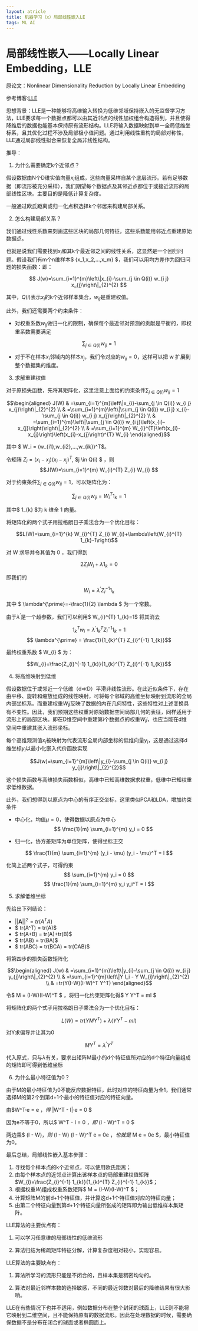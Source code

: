 ```yaml
---
layout: atricle
title: 机器学习（x）局部线性嵌入LE
tags: ML AI
---
```


# 局部线性嵌入——Locally Linear Embedding，LLE

原论文：Nonlinear Dimensionality Reduction by Locally Linear Embedding

参考博客:[LLE](https://www.cnblogs.com/pinard/p/6266408.html)

思想背景：LLE是一种能够将高维输入转换为低维邻域保持嵌入的无监督学习方法，LLE要求每一个数据点都可以由其近邻点的线性加权组合构造得到，并且使得降维后的数据也能基本保持原有流形结构。LLE将输入数据映射到单一全局低维坐标系，且其优化过程不涉及局部极小值问题。通过利用线性重构的局部对称性，LLE通过局部线性拟合来恢复全局非线性结构。

推导：
1. 为什么需要确定k个近邻点？

假设数据由N个D维实值向量$x_i$组成，这些向量采样自某个底层流形。若有足够数据（即流形被充分采样），我们期望每个数据点及其邻近点都位于或接近流形的局部线性区块。主要目的是降低计算复杂度。

一般通过欧氏距离或归一化点积选择k个邻居来构建局部关系。

2. 怎么构建局部关系？

我们通过线性系数来刻画这些区块的局部几何特征，这些系数能用邻近点重建原始数据点。

也就是说我们需要找到$x_i$和其k个最近邻之间的线性关系，这显然是一个回归问题。假设我们有m个n维样本$ \{x_1,x_2,...,x_m\} $，我们可以用均方差作为回归问题的损失函数：即：

$$ J(w)=\sum_{i=1}^{m}\left\|x_{i}-\sum_{j \in Q(i)} w_{i j} x_{j}\right\|_{2}^{2} $$

其中，$Q(i)$表示$x_i$的k个近邻样本集合，$w_{ij}$是重建权值。

此外，我们还需要两个约束条件：

- 对权重系数$w_{ij}$做归一化的限制，确保每个最近邻对预测的贡献是平衡的，即权重系数需要满足

$$\sum_{j \in Q(i)} w_{i j}=1$$

- 对于不在样本$x_i$邻域内的样本$x_j$，我们令对应的$w_{ij}=0$，这样可以把 w 扩展到整个数据集的维度。

3. 求解重建权值

对于原损失函数，先将其矩阵化，这里注意上面给的约束条件$\sum_{j \in Q(i)} w_{i j}=1$

$$\begin{aligned}
J(W) & =\sum_{i=1}^{m}\left\|x_{i}-\sum_{j \in Q(i)} w_{i j} x_{j}\right\|_{2}^{2} \\
& =\sum_{i=1}^{m}\left\|\sum_{j \in Q(i)} w_{i j} x_{i}-\sum_{j \in Q(i)} w_{i j} x_{j}\right\|_{2}^{2} \\
& =\sum_{i=1}^{m}\left\|\sum_{j \in Q(i)} w_{i j}\left(x_{i}-x_{j}\right)\right\|_{2}^{2} \\
& =\sum_{i=1}^{m} W_{i}^{T}\left(x_{i}-x_{j}\right)\left(x_{i}-x_{j}\right)^{T} W_{i}
\end{aligned}$$

其中 $ W_i = (w_{i1},w_{i2},...,w_{ik})^T$。

令矩阵  $Z_{i}=\left(x_{i}-x_{j}\right)\left(x_{i}-x_{j}\right)^{T}$, $j \in Q(i) $ ，则
$$J(W)=\sum_{i=1}^{m} W_{i}^{T} Z_{i} W_{i} $$ 

对于约束条件$\sum_{j \in Q(i)} w_{i j}=1$，可以矩阵化为：

$$\sum_{j \in Q(i)} w_{i j}=W_{i}^{T} 1_{k}=1$$

其中$  1_{k}  $为 k 维全 1 向量。

将矩阵化的两个式子用拉格朗日子乘法合为一个优化目标：

$$L(W)=\sum_{i=1}^{k} W_{i}^{T} Z_{i} W_{i}+\lambda\left(W_{i}^{T} 1_{k}-1\right)$$


对  W  求导并令其值为 0 ，我们得到

$$2 Z_{i} W_{i}+\lambda 1_{k}=0$$


即我们的

$$W_{i}=\lambda^{\prime} Z_{i}^{-1} 1_{k}$$


其中 $ \lambda^{\prime}=-\frac{1}{2} \lambda $ 为一个常数。

由于$\lambda^{\prime}$是一个超参数，我们可以利用$ W_{i}^{T} 1_{k}=1$ 将其消去

$$ 1_{k}^{T} w_{i}=\lambda^{\prime} 1_{k}^{T} Z_{i}^{-1} 1_{k} = 1$$
$$ \lambda^{\prime} = \frac{1}{1_{k}^{T} Z_{i}^{-1} 1_{k}}$$

最终权重系数 $ W_{i} $ 为：

$$W_{i}=\frac{Z_{i}^{-1} 1_{k}}{1_{k}^{T} Z_{i}^{-1} 1_{k}}$$

4. 将高维映射到低维

假设数据位于或邻近一个低维（d≪D）平滑非线性流形。在此近似条件下，存在由平移、旋转和缩放组成的线性映射，可将每个邻域的高维坐标映射到流形的全局内部坐标系。而重建权重$W_ij$反映了数据的内在几何特性，这些特性对上述变换具有不变性。因此，我们预期这些权重对原始数据空间局部几何的表征，同样适用于流形上的局部区块。即在D维空间中重建第i个数据点的权重$W_ij$，也应当能在d维空间中重建其嵌入流形坐标。

每个高维观测值$x_i$被映射为代表流形全局内部坐标的低维向量$y_i$，这是通过选择d维坐标$y_i$以最小化嵌入代价函数实现

$$J(w)=\sum_{i=1}^{m}\left\|y_{i}-\sum_{j \in Q(i)} w_{i j} y_{j}\right\|_{2}^{2}$$

这个损失函数与高维损失函数相似，高维中已知高维数据求权重，低维中已知权重求低维数据。

此外，我们想得到以原点为中心的有序正交坐标，这里类似PCA和LDA，增加约束条件

- 中心化，均值$\mu=0$，使得数据以原点为中心
$$ \frac{1}{m} \sum_{i=1}^{m} y_i = 0 $$

- 归一化，协方差矩阵为单位矩阵，使得坐标正交

$$ \frac{1}{m} \sum_{i=1}^{m} (y_i - \mu) (y_i - \mu)^T = I $$

化简上述两个式子，可得约束
$$ \sum_{i=1}^{m} y_i = 0 $$
$$ \frac{1}{m} \sum_{i=1}^{m} y_i y_i^T = I $$

5. 求解低维坐标

先给出下列结论：
- $||\mathbf{A}||^2 = tr(A^TA)$
- $ tr(A^T) = tr(A)$
- $ tr(A+B) = tr(A)+tr(B)$
- $ tr(AB) = tr(BA)$
- $ tr(ABC) = tr(BCA) = tr(CAB)$

将第四步的损失函数矩阵化

$$\begin{aligned}
J(w) & =\sum_{i=1}^{m}\left\|y_{i}-\sum_{j \in Q(i)} w_{i j} y_{j}\right\|_{2}^{2} \\
& =\sum_{i=1}^{m}\left\|Y I_i - Y W_{i}\right\|_{2}^{2} \\
& =tr(Y(I-W)(I-W)^T Y^T)
\end{aligned}$$

令$ M = (I-W)(I-W)^T $ ，将归一化约束矩阵化得$ Y Y^T = mI $

将矩阵化的两个式子用拉格朗日子乘法合为一个优化目标：

$$L(W)=tr(Y M Y^T)+\lambda (Y Y^T-mI )$$

对Y求偏导并让其为0

$$ M Y^T = \lambda^{\prime} Y^T $$

代入原式，只与$\lambda$有关，要求出矩阵M最小的d个特征值所对应的d个特征向量组成的矩阵即可得到低维坐标

6. 为什么最小特征值为0？

由于M的最小特征值为0不能反应数据特征，此时对应的特征向量为全1，我们通常选择M的第2个到第d+1个最小的特征值对应的特征向量。

由$W^T·e = e $，得$ |W^T - I|·e = 0 $

因为e不等于0，所以$ W^T - I = 0 $，即$ (I - W)^T  = 0 $

两边乘$ (I - W)$，则$ (I - W) (I - W)^T e = 0e $，也就是$ M e = 0e $，最小特征值为0。

最后总结，局部线性嵌入基本步骤：
1. 寻找每个样本点的k个近邻点，可以使用欧氏距离；
2. 由每个样本点的近邻点计算出该样本点的局部重建权值矩阵$W_{i}=\frac{Z_{i}^{-1} 1_{k}}{1_{k}^{T} Z_{i}^{-1} 1_{k}}$；
3. 根据权重$W_{i}$组成权重系数矩阵$ M = (I-W)(I-W)^T $；
4. 计算矩阵M的前d+1个特征值，并计算这d+1个特征值对应的特征向量；
5. 由第二个特征向量到第d+1个特征向量所张成的矩阵即为输出低维样本集矩阵。

LLE算法的主要优点有：

1. 可以学习任意维的局部线性的低维流形

2. 算法归结为稀疏矩阵特征分解，计算复杂度相对较小，实现容易。

LLE算法的主要缺点有：

1. 算法所学习的流形只能是不闭合的，且样本集是稠密均匀的。

2. 算法对最近邻样本数的选择敏感，不同的最近邻数对最后的降维结果有很大影响。
   

LLE在有些情况下也并不适用，例如数据分布在整个封闭的球面上，LLE则不能将它映射到二维空间，且不能保持原有的数据流形。因此在处理数据的时候，需要确保数据不是分布在闭合的球面或者椭圆面上。